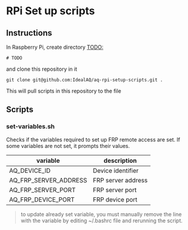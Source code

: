 # RPi Set up scripts

## Instructions
In Raspberry Pi, create directory <TODO:> 

```shell
# TODO
```

and clone this repository in it
```shell
git clone git@github.com:IdealAQ/aq-rpi-setup-scripts.git .
```

This will pull scripts in this repository to the file

## Scripts

### set-variables.sh
Checks if the variables required to set up FRP remote access are set.
If some variables are not set, it prompts their values.

| variable              | description        |
|-----------------------|--------------------|
| AQ_DEVICE_ID          | Device identifier  |
| AQ_FRP_SERVER_ADDRESS | FRP server address |
| AQ_FRP_SERVER_PORT    | FRP server port    |
| AQ_FRP_DEVICE_PORT    | FRP device port    |

> to update already set variable, you must manually remove the line with the variable
> by editing ~/.bashrc file and rerunning the script.